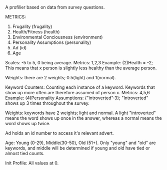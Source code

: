 A profilier based on data from survey questions.

METRICS:

1. Frugality (frugality)
2. Health/Fitness (health)
3. Environmental Conciousness (environment)
4. Personality Assumptions (personality)
5. Ad (id)
6. Age

Scales: -5 to 5, 0 being average.
Metrics: 1,2,3
Example: (2)Health = -2; This means that x person is slightly less healthy than the average person.

Weights: there are 2 weights; 0.5(light) and 1(normal).

Keyword Counters: Counting each instance of a keyword. Keywords that show up more often are therefore assumed of person x.
Metrics: 4,5,6
Example: (4)Personality Assumptions: {"introverted":3}; "Introverted" shows up 3 times throughout the survey.

Weights: keywords have 2 weights; light and normal. A light "introverted" means the word shows up once in the answer, whereas a normal means the word shows up twice.

Ad holds an id number to access it's relevant advert.

Age: Young (0-29), Middle(30-50), Old (51+). Only "young" and "old" are keywords, and middle will be determined if young and old have tied or almost tied counts.

Init Profile:
All values at 0.
